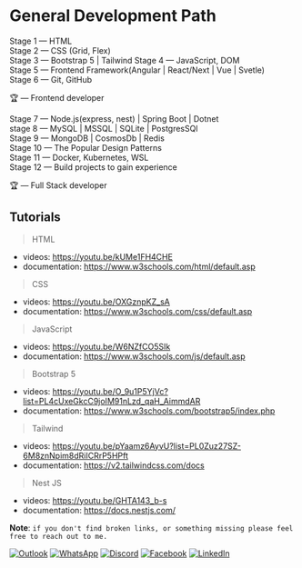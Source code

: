 # General Development Path

Stage 1 — HTML  
Stage 2 — CSS (Grid, Flex)  
Stage 3 — Bootstrap 5 | Tailwind 
Stage 4 — JavaScript, DOM  
Stage 5 — Frontend Framework(Angular | React/Next | Vue | Svetle)  
Stage 6 — Git, GitHub 

🏆 — Frontend developer  

Stage 7 — Node.js(express, nest) | Spring Boot | Dotnet  
stage 8 — MySQL | MSSQL | SQLite | PostgresSQl  
Stage 9 — MongoDB | CosmosDb | Redis  
Stage 10 — The Popular Design Patterns    
Stage 11 — Docker, Kubernetes, WSL  
Stage 12 — Build projects to gain experience  

🏆 — Full Stack developer  

## Tutorials
  
> HTML  

- videos: https://youtu.be/kUMe1FH4CHE
- documentation: https://www.w3schools.com/html/default.asp

> CSS  

- videos: https://youtu.be/OXGznpKZ_sA
- documentation: https://www.w3schools.com/css/default.asp
  
> JavaScript  

- videos: https://youtu.be/W6NZfCO5SIk
- documentation: https://www.w3schools.com/js/default.asp

> Bootstrap 5  

- videos: https://youtu.be/O_9u1P5YjVc?list=PL4cUxeGkcC9joIM91nLzd_qaH_AimmdAR
- documentation: https://www.w3schools.com/bootstrap5/index.php

> Tailwind  

- videos: https://youtu.be/pYaamz6AyvU?list=PL0Zuz27SZ-6M8znNpim8dRiICRrP5HPft
- documentation: https://v2.tailwindcss.com/docs

> Nest JS

- videos: https://youtu.be/GHTA143_b-s
- documentation: https://docs.nestjs.com/

**Note**: `if you don't find broken links, or something missing please feel free to reach out to me.`

[![Outlook](https://img.shields.io/static/v1?message=EMAIL&logo=maildotru&label=&color=0072C6&logoColor=white&labelColor=&style=for-the-badge)](mailto:hassantaj01@outlook.com)
[![WhatsApp](https://img.shields.io/static/v1?message=WHATSAPP&logo=whatsapp&label=&color=25D366&logoColor=white&labelColor=&style=for-the-badge)](https://wa.me/+923249845044)
[![Discord](https://img.shields.io/static/v1?message=DISCORD&logo=discord&label=&color=7289DA&logoColor=white&labelColor=&style=for-the-badge)](https://discord.com/users/hassantaj)
[![Facebook](https://img.shields.io/static/v1?message=FACEBOOK&logo=facebook&label=&color=1877F2&logoColor=white&labelColor=&style=for-the-badge)](https://www.facebook.com/hassantaj01/)
[![LinkedIn](https://img.shields.io/static/v1?message=LINKEDIN&logo=linkedin&label=&color=0A66C2&logoColor=white&labelColor=&style=for-the-badge)](https://pk.linkedin.com/in/hassan-taj/)


